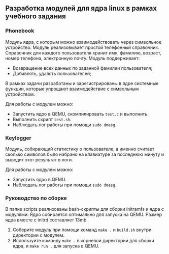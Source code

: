 ## Разработка модулей для ядра linux в рамках учебного задания

### **Phonebook**
Модуль ядра, с которым можно взаимодействовать через символьное устройство. Модуль реализовывает простой телефонный справочник. Справочник для каждого пользователя хранит имя, фамилию, возраст, номер телефона, электронную почту.
Модуль поддерживает:
 - Возвращение всех данных по заданной фамилии пользователя;
 - Добавлять, удалять пользователей;
   
В рамках задачи разработаны и зарегистрированы в ядре системные функции, которые упрощают взаимодействие с символьным устройством.

Для работы с модулем можно:
 - Запустить ядро в QEMU, скомпилировать `test.c` и выполнить.
 - Выполнить скрипт `test.sh`.
 - Наблюдать лог работы при помощи `sudo dmesg`.

### **Keylogger**
Модуль, собирающий статистику о пользователе, а именно считает сколько символов было набрано на клавиатуре за последнюю минуту и выводит этот результат в логи.

Для работы с модулем можно:
- Запустить ядро в QEMU.
- Наблюдать лог работы при помощи `sudo dmesg`.

### Руководство по сборке
В папке scripts реализованы bash-скрипты для сборки initramfs и ядра с модулями.  Ядро собирается оптимально для запуска на QEMU. Размер ядра вместе с initrd составляет 13mb.
1) Соберите модуль при помощи команд `make .` и `build.sh` внутри директории с модулем.
2) Используйте команду `make .` в корневой директории для сборки ядра, и `make run .` для запуска в QEMU.
